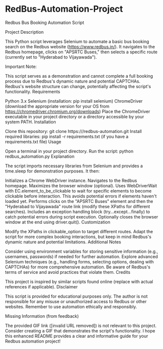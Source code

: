 # RedBus-Automation-Project

Redbus Bus Booking Automation Script

Project Description

This Python script leverages Selenium to automate a basic bus booking search on the Redbus website (https://www.redbus.in/). It navigates to the Redbus homepage, clicks on "APSRTC Buses," then selects a specific route (currently set to "Hyderabad to Vijayawada").

Important Note:

This script serves as a demonstration and cannot complete a full booking process due to Redbus's dynamic nature and potential CAPTCHAs.
Redbus's website structure can change, potentially affecting the script's functionality.
Requirements


Python 3.x
Selenium (installation: pip install selenium)
ChromeDriver (download the appropriate version for your OS from https://chromedriver.chromium.org/downloads)
Place the ChromeDriver executable in your project directory or a directory accessible by your system PATH.
Installation

Clone this repository: git clone https://<your-github-username>/redbus-automation.git
Install required libraries: pip install -r requirements.txt (if you have a requirements.txt file)
Usage

Open a terminal in your project directory.
Run the script: python redbus_automation.py
Explanation

The script imports necessary libraries from Selenium and provides a time.sleep for demonstration purposes. It then:

Initializes a Chrome WebDriver instance.
Navigates to the Redbus homepage.
Maximizes the browser window (optional).
Uses WebDriverWait with EC.element_to_be_clickable to wait for specific elements to become clickable before interaction. This avoids potential errors if elements haven't loaded yet.
Performs clicks on the "APSRTC Buses" element and then the "Hyderabad to Vijayawada" route link (modify these XPaths for different searches).
Includes an exception handling block (try...except...finally) to catch potential errors during script execution.
Optionally closes the browser window at the end using driver.quit().
Customization

Modify the XPaths in clickable_option to target different routes.
Adapt the script for more complex booking interactions, but keep in mind Redbus's dynamic nature and potential limitations.
Additional Notes

Consider using environment variables for storing sensitive information (e.g., usernames, passwords) if needed for further automation.
Explore advanced Selenium techniques (e.g., handling forms, selecting options, dealing with CAPTCHAs) for more comprehensive automation.
Be aware of Redbus's terms of service and avoid practices that violate them.
Credits

This project is inspired by similar scripts found online (replace with actual references if applicable).
Disclaimer

This script is provided for educational purposes only. The author is not responsible for any misuse or unauthorized access to Redbus or other websites. Remember to use automation ethically and responsibly.

Missing Information (from feedback)

The provided GIF link ([invalid URL removed]) is not relevant to this project. Consider creating a GIF that demonstrates the script's functionality.
I hope this enhanced README provides a clear and informative guide for your Redbus automation project!

